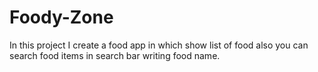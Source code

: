 # Foody-Zone
In this project I create a food app in which show list of food also you can search food items in search bar writing food name.
